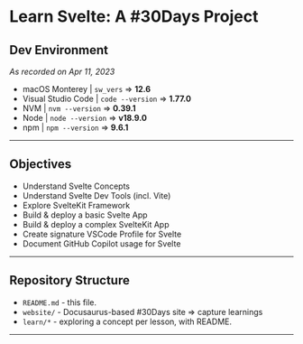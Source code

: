 # Learn Svelte: A #30Days Project

## Dev Environment

_As recorded on Apr 11, 2023_

 * macOS Monterey | `sw_vers` => **12.6**
 * Visual Studio Code | `code --version` => **1.77.0**
 * NVM | `nvm --version` => **0.39.1**
 * Node | `node --version` => **v18.9.0**
 * npm | `npm --version` => **9.6.1**

---

## Objectives

 * Understand Svelte Concepts
 * Understand Svelte Dev Tools (incl. Vite)
 * Explore SvelteKit Framework
 * Build & deploy a basic Svelte App
 * Build & deploy a complex SvelteKit App
 * Create signature VSCode Profile for Svelte 
 * Document GitHub Copilot usage for Svelte

---

## Repository Structure
 
 * `README.md` - this file. 
 * `website/` - Docusaurus-based #30Days site => capture learnings
 * `learn/*` - exploring a concept per lesson, with README.

---
